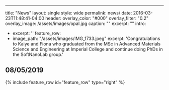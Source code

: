 ---
title: "News"
layout: single
style: wide
permalink: news/
date: 2016-03-23T11:48:41-04:00
header:
  overlay_color: "#000"
  overlay_filter: "0.2"
  overlay_image: /assets/images/opal.jpg
  caption: ""
excerpt: ""
intro: 
  - excerpt: ''
feature_row:
  - image_path: "/assets/images/IMG_1733.jpeg"
    excerpt: 'Congratulations to Kaiye and Fiona who graduated from the MSc in Advanced Materials Science and Engineering at Imperial College and continue doing PhDs in the SoftNanoLab group.'
    
    

## 08/05/2019
{% include feature_row id="feature_row" type="right" %}





